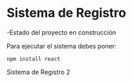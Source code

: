 <h1> Sistema de Registro</h1>

-Estado del proyecto en construcción

Para ejecutar el sistema debes poner:

```npm install react```

Sistema de Registro 2
